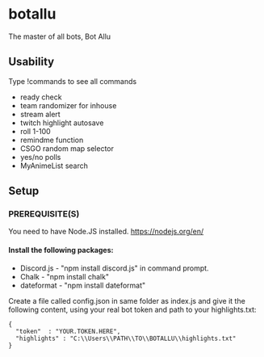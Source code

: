# botallu
The master of all bots, Bot Allu
## Usability
Type !commands to see all commands
<ul>
  <li>ready check</li>
  <li>team randomizer for inhouse</li>
  <li>stream alert</li>
  <li>twitch highlight autosave</li>
  <li>roll 1-100</li>
  <li>remindme function</li>
  <li>CSGO random map selector</li>
  <li>yes/no polls</li>
  <li>MyAnimeList search</li>
</ul>

## Setup

### PREREQUISITE(S)
You need to have Node.JS installed. https://nodejs.org/en/
#### Install the following packages:
<ul>
  <li>Discord.js - "npm install discord.js" in command prompt.</li>
  <li>Chalk - "npm install chalk" </li>
  <li>dateformat - "npm install dateformat" </li>
</ul>

Create a file called config.json in same folder as index.js and give it the following content, using your real bot token and path to your highlights.txt:

```
{ 
  "token"  : "YOUR.TOKEN.HERE",
  "highlights" : "C:\\Users\\PATH\\TO\\BOTALLU\\highlights.txt"
}
```
